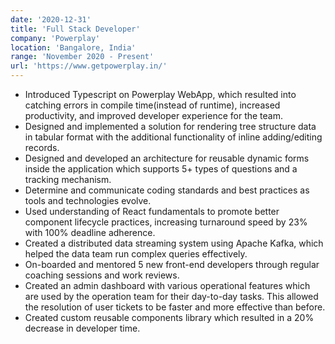```yaml
---
date: '2020-12-31'
title: 'Full Stack Developer'
company: 'Powerplay'
location: 'Bangalore, India'
range: 'November 2020 - Present'
url: 'https://www.getpowerplay.in/'
---
```


- Introduced Typescript on Powerplay WebApp, which resulted into catching errors in compile time(instead of runtime), increased productivity, and improved developer experience for the team.
- Designed and implemented a solution for rendering tree structure data in tabular format with the additional functionality of inline adding/editing records.
- Designed and developed an architecture for reusable dynamic forms inside the application which supports 5+ types of questions and a tracking mechanism.
- Determine and communicate coding standards and best practices as tools and technologies evolve.
- Used understanding of React fundamentals to promote better component lifecycle practices, increasing turnaround speed by 23% with 100% deadline adherence.
- Created a distributed data streaming system using Apache Kafka, which helped the data team run complex queries effectively.
- On-boarded and mentored 5 new front-end developers through regular coaching sessions and work reviews.
- Created an admin dashboard with various operational features which are used by the operation team for their day-to-day tasks. This allowed the resolution of user tickets to be faster and more effective than before.
- Created custom reusable components library which resulted in a 20% decrease in developer time.
